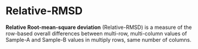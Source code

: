 # Relative-RMSD
**Relative Root-mean-square deviation** (Relative-RMSD) is a measure of the
row-based overall differences between multi-row, multi-column values of Sample-A
and Sample-B values in multiply rows, same number of columns.
